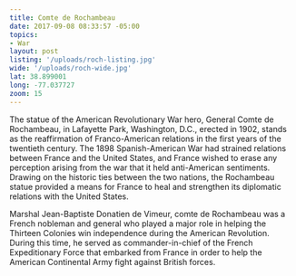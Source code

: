 ```yaml
---
title: Comte de Rochambeau
date: 2017-09-08 08:33:57 -05:00
topics:
- War
layout: post
listing: '/uploads/roch-listing.jpg'
wide: '/uploads/roch-wide.jpg'
lat: 38.899001
long: -77.037727
zoom: 15
---
```

The statue of the American Revolutionary War hero, General Comte de Rochambeau, in Lafayette Park, Washington, D.C., erected in 1902, stands as the reaffirmation of Franco-American relations in the first years of the twentieth century. The 1898 Spanish-American War had strained relations between France and the United States, and France wished to erase any perception arising from the war that it held anti-American sentiments. Drawing on the historic ties between the two nations, the Rochambeau statue provided a means for France to heal and strengthen its diplomatic relations with the United States.

Marshal Jean-Baptiste Donatien de Vimeur, comte de Rochambeau was a French nobleman and general who played a major role in helping the Thirteen Colonies win independence during the American Revolution. During this time, he served as commander-in-chief of the French Expeditionary Force that embarked from France in order to help the American Continental Army fight against British forces.